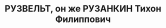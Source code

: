 ---
title: РУЗВЕЛЬТ, он же РУЗАНКИН Тихон Филиппович
description: 'Род. в 1869. Проживал: г. Орск. Главврач эпидембольницы

  Приговор: ВК ВС СССР, 02.02.1938 – ВМН.

  Реабилитирован июль 1957'
---